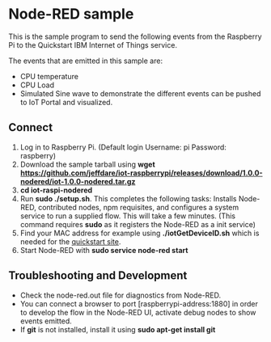 Node-RED sample
===============

This is the sample program to send the following events from the Raspberry Pi to the Quickstart IBM Internet of Things service.

The events that are emitted in this sample are:

+ CPU temperature
+ CPU Load
+ Simulated Sine wave to demonstrate the different events can be pushed to IoT Portal and visualized.


Connect
-------

1. Log in to Raspberry Pi. (Default login Username: pi Password: raspberry)
2. Download the sample tarball using __wget https://github.com/jeffdare/iot-raspberrypi/releases/download/1.0.0-nodered/iot-1.0.0-nodered.tar.gz__
3. __cd iot-raspi-nodered__
4. Run __sudo ./setup.sh__. This completes the following tasks:
   Installs Node-RED, contributed nodes, npm requisites, and configures a system service to run a supplied flow.
   This will take a few minutes. (This command requires __sudo__ as it registers the Node-RED as a init service)
5. Find your MAC address for example using __./iotGetDeviceID.sh__ which is needed for the [quickstart site](http://quickstart.internetofthings.ibmcloud.com).
6. Start Node-RED with __sudo service node-red start__


Troubleshooting and Development
--------------------------------
+ Check the node-red.out file for diagnostics from Node-RED.
+ You can connect a browser to port [raspberrypi-address:1880] in order to develop the flow in the Node-RED UI, activate debug nodes to show events emitted.
+ If __git__ is not installed, install it using __sudo apt-get install git__
